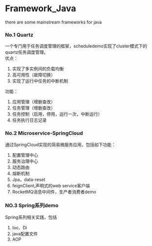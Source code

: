 # Framework_Java
there are some mainstream frameworks for java  

### No.1  Quartz
一个专门用于任务调度管理的框架，scheduledemo实现了cluster模式下的quartz任务调度管理。  
优点：  
  1. 实现了多实例间的负载均衡  
  2. 高可用性（故障切换）  
  3. 实现了运行中任务的中断机制  
  
  
功能：  

  1. 应用管理（增删查改）  
  2. 任务管理（增删查改）  
  3. 任务控制（启用，停用，运行一次，中断运行）  
  4. 任务执行日志记录  
### No.2  Microservice-SpringCloud
通过SpringCloud实现的简易微服务应用，包括如下功能：
1. 配置管理中心
2. 服务治理中心
3. 动态路由
4. 熔断机制
5. Jpa，data-reset
6. feignClient,声明式的web service客户端
7. RocketMQ消息中间件，生产者消费者demo

### NO.3 Spring系列demo
Spring系列相关实践，包括
1. Ioc、Di
2. java配置文件
3. AOP

